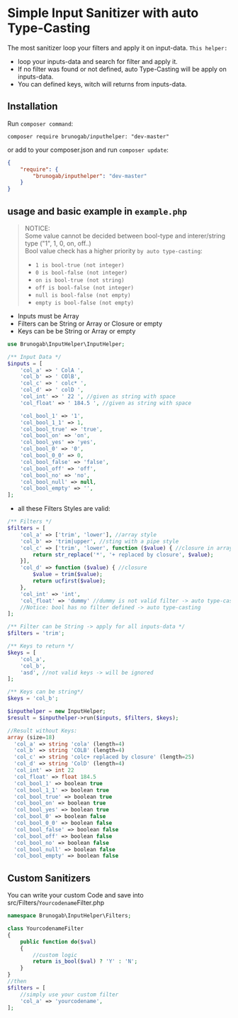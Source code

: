 # Simple Input Sanitizer with auto Type-Casting

The most sanitizer loop your filters and apply it on input-data. `This helper:`

- loop your inputs-data and search for filter and apply it.
- If no filter was found or not defined, auto Type-Casting will be apply on inputs-data.
- You can defined keys, witch will returns from inputs-data.

## Installation

Run `composer command`:

```
composer require brunogab/inputhelper: "dev-master"
```

or add to your composer.json and run `composer update`:

```json
{
	"require": {
		"brunogab/inputhelper": "dev-master"
	}
}
```

## usage and basic example in `example.php`

> NOTICE:<br>
> Some value cannot be decided between bool-type and interer/string type ("1", 1, 0, on, off..)<br>
> Bool value check has a higher priority `by auto type-casting`:<br>
>
> - `1 is bool-true (not integer)`
> - `0 is bool-false (not integer)`
> - `on is bool-true (not string)`
> - `off is bool-false (not integer)`
> - `null is bool-false (not empty)`
> - `empty is bool-false (not empty)`

- Inputs must be Array
- Filters can be String or Array or Closure or empty
- Keys can be be String or Array or empty

```php
use Brunogab\InputHelper\InputHelper;

/** Input Data */
$inputs = [
	'col_a' => ' ColA ',
	'col_b' => ' COlB',
	'col_c' => ' colc* ',
	'col_d' => ' colD ',
	'col_int' => ' 22 ', //given as string with space
	'col_float' => ' 184.5 ', //given as string with space

	'col_bool_1' => '1',
	'col_bool_1_1' => 1,
	'col_bool_true' => 'true',
	'col_bool_on' => 'on',
	'col_bool_yes' => 'yes',
	'col_bool_0' => '0',
	'col_bool_0_0' => 0,
	'col_bool_false' => 'false',
	'col_bool_off' => 'off',
	'col_bool_no' => 'no',
	'col_bool_null' => null,
	'col_bool_empty' => '',
];
```

- all these Filters Styles are valid:

```php
/** Filters */
$filters = [
	'col_a' => ['trim', 'lower'], //array style
	'col_b' => 'trim|upper', //sting with a pipe style
	'col_c' => ['trim', 'lower', function ($value) { //closure in array style
		return str_replace('*', '+ replaced by closure', $value);
	}],
	'col_d' => function ($value) { //closure
		$value = trim($value);
		return ucfirst($value);
	},
	'col_int' => 'int',
	'col_float' => 'dummy' //dummy is not valid filter -> auto type-casting
	//Notice: bool has no filter defined -> auto type-casting
];

/** Filter can be String -> apply for all inputs-data */
$filters = 'trim';

/** Keys to return */
$keys = [
	'col_a',
	'col_b',
	'asd', //not valid keys -> will be ignored
];

/** Keys can be string*/
$keys = 'col_b';

$inputhelper = new InputHelper;
$result = $inputhelper->run($inputs, $filters, $keys);

//Result without Keys:
array (size=18)
  'col_a' => string 'cola' (length=4)
  'col_b' => string 'COLB' (length=4)
  'col_c' => string 'colc+ replaced by closure' (length=25)
  'col_d' => string 'ColD' (length=4)
  'col_int' => int 22
  'col_float' => float 184.5
  'col_bool_1' => boolean true
  'col_bool_1_1' => boolean true
  'col_bool_true' => boolean true
  'col_bool_on' => boolean true
  'col_bool_yes' => boolean true
  'col_bool_0' => boolean false
  'col_bool_0_0' => boolean false
  'col_bool_false' => boolean false
  'col_bool_off' => boolean false
  'col_bool_no' => boolean false
  'col_bool_null' => boolean false
  'col_bool_empty' => boolean false
```

## Custom Sanitizers

You can write your custom Code and save into src/Filters/`Yourcodename`Filter.php

```php
namespace Brunogab\InputHelper\Filters;

class YourcodenameFilter
{
	public function do($val)
	{
		//custom logic
		return is_bool($val) ? 'Y' : 'N';
	}
}
//then
$filters = [
	//simply use your custom filter
	'col_a' => 'yourcodename',
];
```
